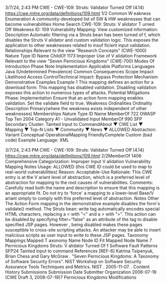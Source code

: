 3/7/24, 2:43 PM CWE - CWE-109: Struts: Validator Turned Oﬀ (4.14)
https://cwe.mitre.org/data/deﬁnitions/109.html 1/2
Common W eakness Enumeration
A community-developed list of SW & HW weaknesses that can become
vulnerabilities
Home Search
CWE-109: Struts: V alidator T urned Off
Weakness ID: 109
Vulnerability Mapping: 
View customized information:
 Description
Automatic filtering via a Struts bean has been turned of f, which disables the Struts V alidator and custom validation logic. This exposes
the application to other weaknesses related to insuf ficient input validation.
 Relationships
 Relevant to the view "Research Concepts" (CWE-1000)
Nature Type ID Name
ChildOf 1173 Improper Use of V alidation Framework
 Relevant to the view "Seven Pernicious Kingdoms" (CWE-700)
 Modes Of Introduction
Phase Note
Implementation
 Applicable Platforms
Languages
Java (Undetermined Prevalence)
 Common Consequences
Scope Impact Likelihood
Access ControlTechnical Impact: Bypass Protection Mechanism
 Demonstrative Examples
Example 1
This mapping defines an action for a download form:
This mapping has disabled validation. Disabling validation exposes this action to numerous types of attacks.
 Potential Mitigations
Phase: Implementation
Ensure that an action form mapping enables validation. Set the validate field to true.
 Weakness Ordinalities
Ordinality Description
Primary(where the weakness exists independent of other weaknesses)
 Memberships
Nature Type ID Name
MemberOf 722 OWASP Top Ten 2004 Category A1 - Unvalidated Input
MemberOf 990 SFP Secondary Cluster: Tainted Input to CommandAbout ▼ CWE List ▼ Mapping ▼ Top-N Lists ▼ Community ▼ News ▼
ALLOWED
Abstraction: Variant
Conceptual OperationalMapping
FriendlyComplete Custom
(bad code) Example Language: XML 

3/7/24, 2:43 PM CWE - CWE-109: Struts: Validator Turned Oﬀ (4.14)
https://cwe.mitre.org/data/deﬁnitions/109.html 2/2MemberOf 1406 Comprehensive Categorization: Improper Input V alidation
 Vulnerability Mapping Notes
Usage: ALLOWED (this CWE ID could be used to map to real-world vulnerabilities)
Reason: Acceptable-Use
Rationale:
This CWE entry is at the V ariant level of abstraction, which is a preferred level of abstraction for mapping to the root causes of
vulnerabilities.
Comments:
Carefully read both the name and description to ensure that this mapping is an appropriate fit. Do not try to 'force' a mapping to a
lower-level Base/V ariant simply to comply with this preferred level of abstraction.
 Notes
Other
The Action Form mapping in the demonstrative example disables the form's validate() method. The Struts bean: write tag
automatically encodes special HTML characters, replacing a < with "<" and a > with ">". This action can be disabled by
specifying filter="false" as an attribute of the tag to disable specified JSP pages. However , being disabled makes these pages
susceptible to cross-site scripting attacks. An attacker may be able to insert malicious scripts as user input to write to these JSP
pages.
 Taxonomy Mappings
Mapped T axonomy Name Node ID Fit Mapped Node Name
7 Pernicious Kingdoms Struts: V alidator Turned Of f
Software Fault Patterns SFP24 Tainted input to command
 References
[REF-6] Katrina Tsipenyuk, Brian Chess and Gary McGraw . "Seven Pernicious Kingdoms: A Taxonomy of Software Security
Errors". NIST Workshop on Software Security Assurance Tools Techniques and Metrics. NIST . 2005-11-07.
.
 Content History
 Submissions
Submission Date Submitter Organization
2006-07-19
(CWE Draft 3, 2006-07-19)7 Pernicious Kingdoms
 Modifications
